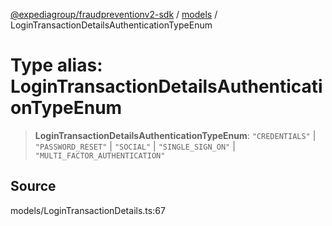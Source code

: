 [@expediagroup/fraudpreventionv2-sdk](../../index.md) / [models](../index.md) / LoginTransactionDetailsAuthenticationTypeEnum

# Type alias: LoginTransactionDetailsAuthenticationTypeEnum

> **LoginTransactionDetailsAuthenticationTypeEnum**: `"CREDENTIALS"` \| `"PASSWORD_RESET"` \| `"SOCIAL"` \| `"SINGLE_SIGN_ON"` \| `"MULTI_FACTOR_AUTHENTICATION"`

## Source

models/LoginTransactionDetails.ts:67
